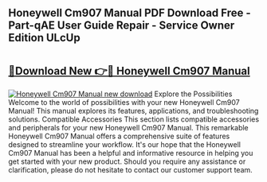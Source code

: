 ## Honeywell Cm907 Manual PDF Download Free - Part-qAE User Guide Repair - Service Owner Edition ULcUp

# <h2><a href="http://cf17374.oget.top/?id=Honeywell+Cm907+Manual">🔗Download New 👉🔴 Honeywell Cm907 Manual</a></h2>

[![Honeywell Cm907 Manual new download](https://i.imgur.com/5g1atiW.png)](http://cf17374.oget.top/?id=Honeywell+Cm907+Manual)
Explore the Possibilities Welcome to the world of possibilities with your new Honeywell Cm907 Manual! This manual explores its features, applications, and troubleshooting solutions. Compatible Accessories This section lists compatible accessories and peripherals for your new Honeywell Cm907 Manual. This remarkable Honeywell Cm907 Manual offers a comprehensive suite of features designed to streamline your workflow. It's our hope that the Honeywell Cm907 Manual has been a helpful and informative resource in helping you get started with your new product. Should you require any assistance or clarification, please do not hesitate to contact our customer support team.

